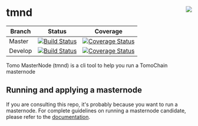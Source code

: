 # tmnd <a href="https://gitter.im/tomochain/tmnd"><img align="right" src="https://badges.gitter.im/gitterHQ/gitter.png"></a>

| Branch  | Status | Coverage |
| --- | --- | --- |
| Master | [![Build Status](https://travis-ci.org/tomochain/tmnd.svg?branch=master)](https://travis-ci.org/naviat/tmnd) | [![Coverage Status](https://coveralls.io/repos/github/naviat/tmnd/badge.svg?branch=master)](https://coveralls.io/github/naviat/tmnd?branch=master) |
| Develop | [![Build Status](https://travis-ci.org/naviat/tmnd.svg?branch=develop)](https://travis-ci.org/naviat/tmnd) | [![Coverage Status](https://coveralls.io/repos/github/naviat/tmnd/badge.svg?branch=develop)](https://coveralls.io/github/naviat/tmnd?branch=develop) |

Tomo MasterNode (tmnd) is a cli tool to help you run a TomoChain masternode

## Running and applying a masternode

If you are consulting this repo, it's probably because you want to run a masternode.
For complete guidelines on running a masternode candidate, please refer to the [documentation](https://docs.tomochain.com/masternode/requirements/).
